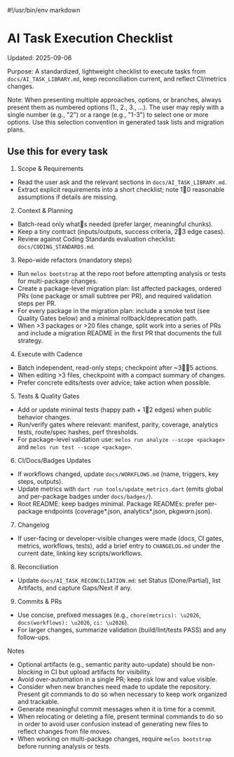 #!/usr/bin/env markdown

# AI Task Execution Checklist

Updated: 2025-09-06

Purpose: A standardized, lightweight checklist to execute tasks from `docs/AI_TASK_LIBRARY.md`, keep reconciliation current, and reflect CI/metrics changes.

Note: When presenting multiple approaches, options, or branches, always present them as numbered options (1., 2., 3., ...). The user may reply with a single number (e.g., "2") or a range (e.g., "1-3") to select one or more options. Use this selection convention in generated task lists and migration plans.

## Use this for every task

1. Scope & Requirements

-    Read the user ask and the relevant sections in `docs/AI_TASK_LIBRARY.md`.
-    Extract explicit requirements into a short checklist; note 10 reasonable assumptions if details are missing.

2. Context & Planning

-    Batch-read only whats needed (prefer larger, meaningful chunks).
-    Keep a tiny contract (inputs/outputs, success criteria, 23 edge cases).
-    Review against Coding Standards evaluation checklist: `docs/CODING_STANDARDS.md`.

3. Repo-wide refactors (mandatory steps)

-    Run `melos bootstrap` at the repo root before attempting analysis or tests for multi-package changes.
-    Create a package-level migration plan: list affected packages, ordered PRs (one package or small subtree per PR), and required validation steps per PR.
-    For every package in the migration plan: include a smoke test (see Quality Gates below) and a minimal rollback/deprecation path.
-    When >3 packages or >20 files change, split work into a series of PRs and include a migration README in the first PR that documents the full strategy.

4. Execute with Cadence

-    Batch independent, read-only steps; checkpoint after ~35 actions.
-    When editing >3 files, checkpoint with a compact summary of changes.
-    Prefer concrete edits/tests over advice; take action when possible.

5. Tests & Quality Gates

-    Add or update minimal tests (happy path + 12 edges) when public behavior changes.
-    Run/verify gates where relevant: manifest, parity, coverage, analytics tests, route/spec hashes, perf thresholds.
-    For package-level validation use: `melos run analyze --scope <package>` and `melos run test --scope <package>`.

6. CI/Docs/Badges Updates

-    If workflows changed, update `docs/WORKFLOWS.md` (name, triggers, key steps, outputs).
-    Update metrics with `dart run tools/update_metrics.dart` (emits global and per-package badges under `docs/badges/`).
-    Root README: keep badges minimal. Package READMEs: prefer per-package endpoints (coverage*<pkg>.json, analytics*<pkg>.json, pkg*warn*<pkg>.json).

7. Changelog

-    If user-facing or developer-visible changes were made (docs, CI gates, metrics, workflows, tests), add a brief entry to `CHANGELOG.md` under the current date, linking key scripts/workflows.

8. Reconciliation

-    Update `docs/AI_TASK_RECONCILIATION.md`: set Status (Done/Partial), list Artifacts, and capture Gaps/Next if any.

9. Commits & PRs

-    Use concise, prefixed messages (e.g., `chore(metrics): \u2026`, `docs(workflows): \u2026`, `ci: \u2026`).
-    For larger changes, summarize validation (build/lint/tests PASS) and any follow-ups.

Notes

-    Optional artifacts (e.g., semantic parity auto-update) should be non-blocking in CI but upload artifacts for visibility.
-    Avoid over-automation in a single PR; keep risk low and value visible.
-    Consider when new branches need made to update the repository. Present git commands to do so when necessary to keep work organized and trackable.
-    Generate meaningful commit messages when it is time for a commit.
-    When relocating or deleting a file, present terminal commands to do so in order to avoid user confusion instead of generating new files to reflect changes from file moves.
-    When working on multi-package changes, require `melos bootstrap` before running analysis or tests.

